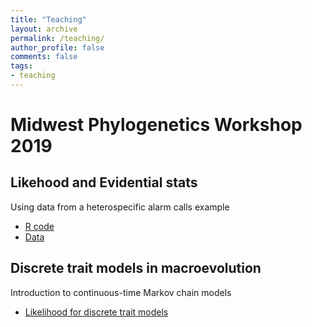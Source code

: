 ```yaml
---
title: "Teaching"
layout: archive
permalink: /teaching/
author_profile: false
comments: false
tags:
- teaching
---
```

# Midwest Phylogenetics Workshop 2019
## Likehood and Evidential stats
Using data from a heterospecific alarm calls example
* [R code](https://roszenil.github.io/midwestphylo/teaching/LikelihoodEvidence/likelihoodbirdalarms.html)
* [Data](https://roszenil.github.io/midwestphylo/teaching/LikelihoodEvidence/birdalarms.csv)

## Discrete trait models in macroevolution
Introduction to continuous-time Markov chain models
* [Likelihood for discrete trait models](https://roszenil.github.io/midwestphylo/teaching/Discretetraitrevbayes/ctmc.html)
